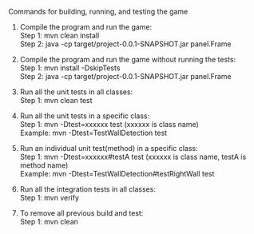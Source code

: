 Commands for building, running, and testing the game  

1. Compile the program and run the game:  
	Step 1:	mvn clean install  
	Step 2:	java -cp target/project-0.0.1-SNAPSHOT.jar panel.Frame  

2. Compile the program and run the game without running the tests:  
	Step 1:	mvn install -DskipTests  
	Step 2:	java -cp target/project-0.0.1-SNAPSHOT.jar panel.Frame  
	
3. Run all the unit tests in all classes:  
	Step 1:	mvn clean test  
	
4. Run all the unit tests in a specific class:  
	Step 1:	mvn -Dtest=xxxxxx test	(xxxxxx is class name)  
	Example:  mvn -Dtest=TestWallDetection test  
	
5. Run an individual unit test(method) in a specific class:  
	Step 1:	mvn -Dtest=xxxxxx#testA test	(xxxxxx is class name, testA is method name)  
	Example:  mvn -Dtest=TestWallDetection#testRightWall test  
	
6. Run all the integration tests in all classes:  
	Step 1:	mvn verify  
  
7. To remove all previous build and test:  
	Step 1:	mvn clean  